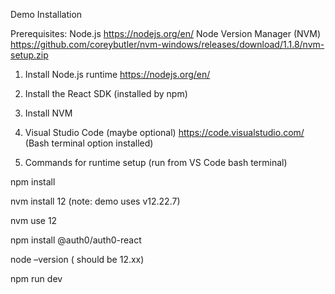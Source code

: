 Demo Installation

Prerequisites:
Node.js https://nodejs.org/en/ 
Node Version Manager (NVM)  https://github.com/coreybutler/nvm-windows/releases/download/1.1.8/nvm-setup.zip
1.	Install Node.js runtime https://nodejs.org/en/
2.	Install the React SDK (installed by npm)
3.	Install NVM
4.	Visual Studio Code (maybe optional) https://code.visualstudio.com/  (Bash terminal option installed)

5.	Commands for runtime setup (run from VS Code bash terminal)

  npm install
  
  nvm install 12    (note: demo uses v12.22.7)
  
  nvm use 12
  
  npm install @auth0/auth0-react
  
  node –version   ( should be 12.xx)
  
  npm run dev
  
